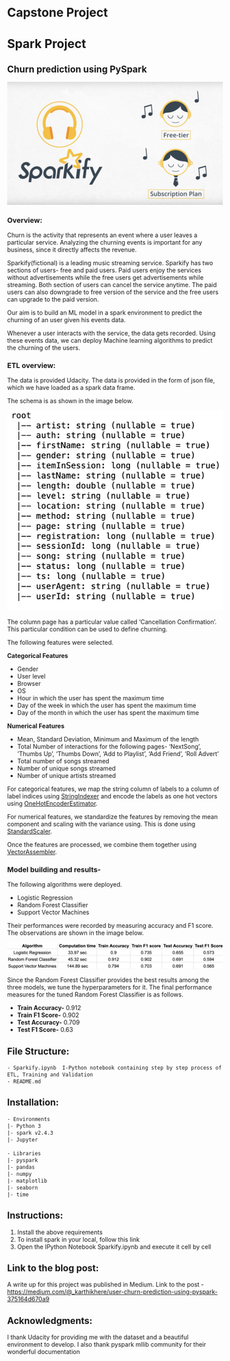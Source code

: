 # Capstone Project

# Spark Project

## Churn prediction using PySpark

![example_pic](pics/sparkify_logo.png)

###  Overview:

Churn is the activity that represents an event where a user leaves a particular service. Analyzing the churning events is important for any business, since it directly affects the revenue.

Sparkify(fictional) is a leading music streaming service. Sparkify has two sections of users- free and paid users. Paid users enjoy the services without advertisements while the free users get advertisements while streaming. Both section of users can cancel the service anytime. The paid users can also downgrade to free version of the service and the free users can upgrade to the paid version.

Our aim is to build an ML model in a spark environment to predict the churning of an user given his events data. 

Whenever a user interacts with the service, the data gets recorded. Using these events data, we can deploy Machine learning algorithms to predict the churning of the users.

###  ETL overview:
The data is provided Udacity. The data is provided in the form of json file, which we have loaded as a spark data frame.

The schema is as shown in the image below.

![example_pic](pics/schema.png)

The column page has a particular value called ‘Cancellation Confirmation’. This particular condition can be used to define churning.

The following features were selected.

**Categorical Features**
* Gender
* User level
* Browser
* OS
* Hour in which the user has spent the maximum time
* Day of the week in which the user has spent the maximum time
* Day of the month in which the user has spent the maximum time

**Numerical Features**
* Mean, Standard Deviation, Minimum and Maximum of the length
* Total Number of interactions for the following pages- ‘NextSong’, ’Thumbs Up’, ‘Thumbs Down’, ‘Add to Playlist’, ‘Add Friend’, ‘Roll Advert’
* Total number of songs streamed
* Number of unique songs streamed
* Number of unique artists streamed

For categorical features, we map the string column of labels to a column of label indices using [StringIndexer](https://spark.apache.org/docs/latest/api/python/reference/api/pyspark.ml.feature.StringIndexer.html) and encode the labels as one hot vectors using [OneHotEncoderEstimator](https://spark.apache.org/docs/2.3.0/api/java/org/apache/spark/ml/feature/OneHotEncoderEstimator.html).

For numerical features, we standardize the features by removing the mean component and scaling with the variance using. This is done using [StandardScaler](https://spark.apache.org/docs/latest/api/python/reference/api/pyspark.ml.feature.StandardScaler.html).

Once the features are processed, we combine them together using [VectorAssembler](https://spark.apache.org/docs/3.1.1/api/python/reference/api/pyspark.ml.feature.VectorAssembler.html).

###  Model building and results-

The following algorithms were deployed.
* Logistic Regression
* Random Forest Classifier
* Support Vector Machines

Their performances were recorded by measuring accuracy and F1 score. The observations are shown in the image below.

![example_pic](pics/performance.png)

Since the Random Forest Classifier provides the best results among the three models, we tune the hyperparameters for it.
The final performance measures for the tuned Random Forest Classifier is as follows.
* **Train Accuracy-**  0.912
* **Train F1 Score-**  0.902
* **Test Accuracy-**  0.709
* **Test F1 Score-**  0.63


## File Structure:

	- Sparkify.ipynb  I-Python notebook containing step by step process of ETL, Training and Validation
	- README.md


## Installation:
	- Environments
	|- Python 3
	|- spark v2.4.3
	|- Jupyter

	- Libraries
	|- pyspark
	|- pandas
	|- numpy
	|- matplotlib
	|- seaborn
	|- time

	
## Instructions:

1. Install the above requirements
2. To install spark in your local, follow this link
3. Open the IPython Notebook Sparkify.ipynb and execute it cell by cell

## Link to the blog post:
A write up for this project was published in Medium. Link to the post - https://medium.com/@_karthikhere/user-churn-prediction-using-pyspark-375164d670a9

## Acknowledgments:
I thank Udacity for providing me with the dataset and a beautiful environment to develop.
I also thank pyspark mllib community for their wonderful documentation